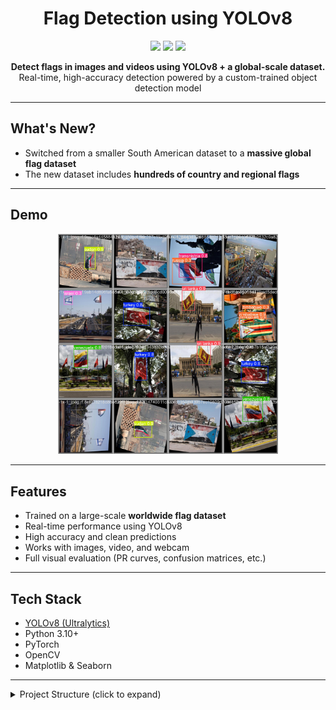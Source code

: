 <h1 align="center">Flag Detection using YOLOv8</h1>

<p align="center">
  <img src="https://img.shields.io/github/languages/top/7mgppp1903/flag-detection-YOLOv8?style=for-the-badge" />
  <img src="https://img.shields.io/github/last-commit/7mgppp1903/flag-detection-YOLOv8?style=for-the-badge" />
  <img src="https://img.shields.io/github/license/7mgppp1903/flag-detection-YOLOv8?style=for-the-badge" />
</p>

<p align="center">
  <b>Detect flags in images and videos using YOLOv8 + a global-scale dataset.</b><br>
  Real-time, high-accuracy detection powered by a custom-trained object detection model
</p>

---

## What's New?

- Switched from a smaller South American dataset to a **massive global flag dataset**
- The new dataset includes **hundreds of country and regional flags**

---

## Demo

<p align="center">
  <img src="results/val_batch1_pred.jpg" alt="demo" width="70%">
</p>

---

## Features

- Trained on a large-scale **worldwide flag dataset**
- Real-time performance using YOLOv8
- High accuracy and clean predictions
- Works with images, video, and webcam
- Full visual evaluation (PR curves, confusion matrices, etc.)

---

## Tech Stack

- [YOLOv8 (Ultralytics)](https://github.com/ultralytics/ultralytics)
- Python 3.10+
- PyTorch
- OpenCV
- Matplotlib & Seaborn

---

<details>
<summary>Project Structure (click to expand)</summary>


